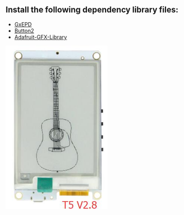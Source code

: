 
## Install the following dependency library files:
- [GxEPD](https://github.com/ZinggJM/GxEPD)
- [Button2](https://github.com/lewisxhe/Button2)
- [Adafruit-GFX-Library](https://github.com/adafruit/Adafruit-GFX-Library)

![](../image/T5V2.8.jpg)